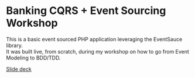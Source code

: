 # Banking CQRS + Event Sourcing Workshop

This is a basic event sourced PHP application leveraging the EventSauce library.  
It was built live, from scratch, during my workshop on how to go from Event Modeling to BDD/TDD.

[Slide deck](slides/Building%20an%20Event%20Sourced%20System%20with%20Event%20Modeling%20and%20CQRS%20-%20Alex%20Gemmell.pdf)

